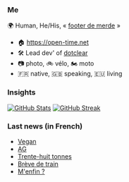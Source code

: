 ### Me

🌍 Human, He/His, « [footer de merde](https://open-time.net/post/2013/07/17/La-veritable-histoire-du-Footer-de-merde-) » 
* 🏠 https://open-time.net 
* 🛠️ Lead dev' of [dotclear](https://git.dotclear.org/dev/dotclear)
* 📷 photo, 🚲 vélo, 🏍️ moto 
* 🇫🇷 native, 🇬🇧 speaking, 🇪🇺 living

### Insights

[![GitHub Stats](https://github-readme-stats-sigma-five.vercel.app/api?username=franck-paul)](https://github.com/franck-paul)
[![GitHub Streak](https://github-readme-streak-stats.herokuapp.com?user=franck-paul)](https://git.io/streak-stats)

### Last news (in French)

<!-- BLOG-POST-LIST:START -->
- [Vegan](https://open-time.net/post/2023/11/13/Vegan)
- [AG](https://open-time.net/post/2023/11/12/AG)
- [Trente-huit tonnes](https://open-time.net/post/2023/11/11/Trente-huit-tonnes)
- [Brève de train](https://open-time.net/post/2023/11/10/Breve-de-train)
- [M&#39;enfin ?](https://open-time.net/post/2023/11/09/M-enfin)
<!-- BLOG-POST-LIST:END -->
